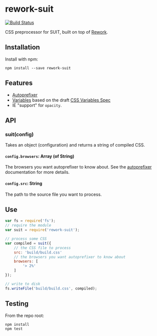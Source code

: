 # rework-suit

[![Build Status](https://secure.travis-ci.org/suitcss/rework-suit.png?branch=master)](http://travis-ci.org/suitcss/rework-suit)

CSS preprocessor for SUIT, built on top of [Rework](http://github.com/visionmedia/rework).

## Installation

Install with npm:

```
npm install --save rework-suit
```

## Features

* [Autoprefixer](https://github.com/ai/autoprefixer)
* [Variables](https://github.com/visionmedia/rework-vars) based on the draft
  [CSS Variables Spec](http://www.w3.org/TR/css-variables-1/)
* IE "support" for `opacity`.

## API

### suit(config)

Takes an object (configuration) and returns a string of compiled CSS.

#### `config.browsers`: Array (of String)

The browsers you want autoprefixer to know about. See the
[autoprefixer](https://github.com/ai/autoprefixer) documentation for more
details.

#### `config.src`: String

The path to the source file you want to process.

## Use

```js
var fs = require('fs');
// require the module
var suit = require('rework-suit');

// process some CSS
var compiled = suit({
    // the CSS file to process
    src: 'build/build.css'
    // the browsers you want autoprefixer to know about
    browsers: [
        '> 2%'
    ]
});

// write to disk
fs.writeFile('build/build.css', compiled);
```

## Testing

From the repo root:

```
npm install
npm test
```
